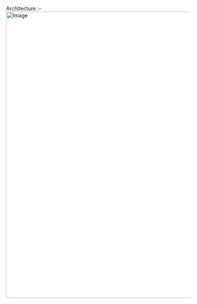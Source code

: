 Architecture :-
<img width="1116" height="781" alt="Image" src="https://github.com/user-attachments/assets/f3866ce7-8a5c-42b9-a458-b339becf916e" />
